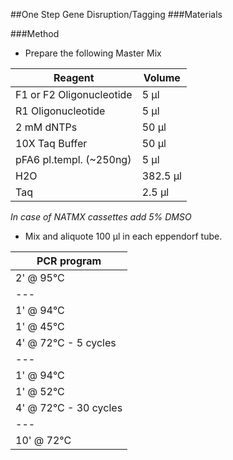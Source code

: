 ##One Step Gene Disruption/Tagging
###Materials

###Method
* Prepare the following Master Mix

| Reagent 				 |	Volume |
|---|---|
|F1 or F2 Oligonucleotide| 	5 μl   |
|R1 Oligonucleotide      |  5 μl   |
|2 mM dNTPs              |  50 μl  |
|10X Taq Buffer          |  50 μl  |
|pFA6 pl.templ. (~250ng) |  5 μl   |
|H2O                     | 382.5 μl|
|Taq                     |  2.5 μl |
*In case of NATMX cassettes add 5% DMSO*
* Mix and aliquote 100 μl in each eppendorf tube.

|PCR program|
|---|
|2' @ 95°C
|---|
|1' @ 94°C
|1' @ 45°C
|4' @ 72°C - 5 cycles
|---|
|1' @ 94°C
|1' @ 52°C
|4' @ 72°C - 30 cycles
|---|
|10' @ 72°C
